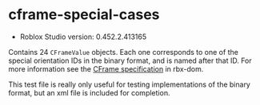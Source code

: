 # cframe-special-cases
* Roblox Studio version: 0.452.2.413165

Contains 24 `CFrameValue` objects. Each one corresponds to one of the special orientation IDs in the binary format, and is named after that ID. For more information see the [CFrame specification](https://github.com/rojo-rbx/rbx-dom/blob/master/format/binary.md#cframe) in rbx-dom.

This test file is really only useful for testing implementations of the binary format, but an xml file is included for completion.